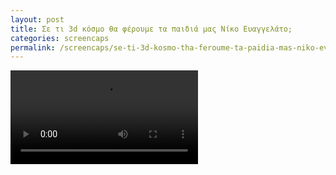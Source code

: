 ```yaml
---
layout: post
title: Σε τι 3d κόσμο θα φέρουμε τα παιδιά μας Νίκο Ευαγγελάτο;
categories: screencaps
permalink: /screencaps/se-ti-3d-kosmo-tha-feroume-ta-paidia-mas-niko-evaggelato/
---
```


<video controls>
  <source src="https://www.dropbox.com/s/ua5t4r2zvhx04u7/Recording%202022-04-07%20at%2023.08.15.mp4?raw=1" type="video/mp4">
Your browser does not support the video tag.
</video>